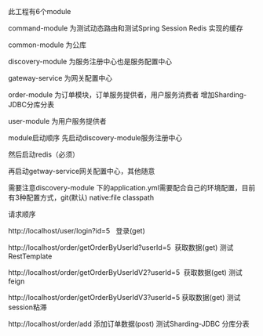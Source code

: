 此工程有6个module

command-module 为测试动态路由和测试Spring Session Redis 实现的缓存

common-module  为公库

discovery-module  为服务注册中心也是服务配置中心

gateway-service 为网关配置中心

order-module   为订单模块，订单服务提供者，用户服务消费者 增加Sharding-JDBC分库分表

user-module    为用户服务提供者

module启动顺序 先启动discovery-module服务注册中心 

然后启动redis（必须） 

再启动getway-service网关配置中心，其他随意

需要注意discovery-module 下的application.yml需要配合自己的环境配置，目前有3种配置方式，git(默认) native:file classpath

请求顺序

http://localhost/user/login?id=5   登录(get) 

http://localhost/order/getOrderByUserId?userId=5  获取数据(get) 测试RestTemplate

http://localhost/order/getOrderByUserIdV2?userId=5  获取数据(get) 测试feign

http://localhost/order/getOrderByUserIdV3?userId=5  获取数据(get) 测试session粘滞

http://localhost/order/add 添加订单数据(post)  测试Sharding-JDBC 分库分表

